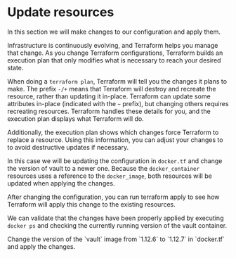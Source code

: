 # Update resources

In this section we will make changes to our configuration and apply them.

<instruqt-video id="oc4RspW7Ijw"></instruqt-video>

Infrastructure is continuously evolving, and Terraform helps you manage that change. 
As you change Terraform configurations, Terraform builds an execution plan that only modifies what is necessary to reach your desired state.

When doing a `terraform plan`, Terraform will tell you the changes it plans to make.
The prefix `-/+` means that Terraform will destroy and recreate the resource, rather than updating it in-place. 
Terraform can update some attributes in-place (indicated with the `~` prefix), but changing others requires recreating resources. 
Terraform handles these details for you, and the execution plan displays what Terraform will do.

Additionally, the execution plan shows which changes force Terraform to replace a resource. 
Using this information, you can adjust your changes to to avoid destructive updates if necessary.

In this case we will be updating the configuration in `docker.tf` and change the version of vault to a newer one.
Because the `docker_container` resources uses a reference to the `docker_image`, both resources will be updated when applying the changes.

After changing the configuration, you can run terraform apply to see how Terraform will apply this change to the existing resources.

We can validate that the changes have been properly applied by executing `docker ps` and checking the currently running version of the vault container.

<instruqt-task id="update_resources">
  Change the version of the `vault` image from `1.12.6` to `1.12.7` in `docker.tf` and apply the changes.
</instruqt-task>